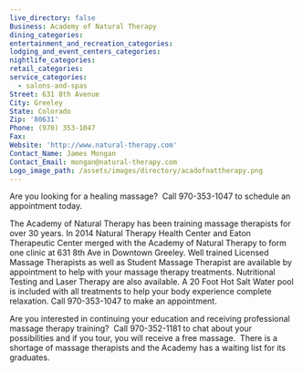 ```yaml
---
live_directory: false
Business: Academy of Natural Therapy
dining_categories:
entertainment_and_recreation_categories:
lodging_and_event_centers_categories:
nightlife_categories:
retail_categories:
service_categories:
  - salons-and-spas
Street: 631 8th Avenue
City: Greeley
State: Colorado
Zip: '80631'
Phone: (970) 353-1047
Fax:
Website: 'http://www.natural-therapy.com'
Contact_Name: James Mongan
Contact_Email: mongan@natural-therapy.com
Logo_image_path: /assets/images/directory/acadofnattherapy.png
---
```


Are you looking for a healing massage? &nbsp;Call 970-353-1047 to schedule an appointment today.

The Academy of Natural Therapy has been training massage therapists for over 30 years. In 2014 Natural Therapy Health Center and Eaton Therapeutic Center merged with the Academy of Natural Therapy to form one clinic at 631 8th Ave in Downtown Greeley. Well trained Licensed Massage Therapists as well as Student Massage Therapist are available by appointment to help with your massage therapy treatments. Nutritional Testing and Laser Therapy are also available. A 20 Foot Hot Salt Water pool is included with all treatments to help your body experience complete relaxation. Call 970-353-1047 to make an appointment.

Are you interested in continuing your education and receiving professional massage therapy training? &nbsp;Call 970-352-1181 to chat about your possibilities and if you tour, you will receive a free massage. &nbsp;There is a shortage of massage therapists and the Academy has a waiting list for its graduates.